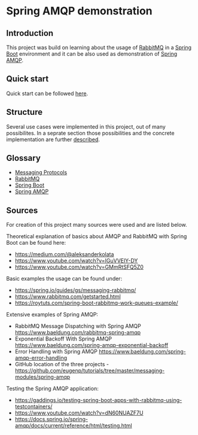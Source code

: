 # Spring AMQP demonstration

## Introduction

This project was build on learning about the usage of [RabbitMQ](/documentation/glossary/rabbitmq.md) in a [Spring Boot](/documentation/glossary/springboot.md) environment and it can be also used as demonstration of [Spring AMQP](/documentation/glossary/spring-amqp.md).

## Quick start

Quick start can be followed [here](/documentation/quick-start.md).

## Structure

Several use cases were implemented in this project, out of many possibilites. In a seprate section those possibilities and the concrete implementation are further [described](/documentation/structure.md).

## Glossary

* [Messaging Protocols](/documentation/glossary/messaging-protocols.md)
* [RabbitMQ](/documentation/glossary/rabbitmq.md)
* [Spring Boot](/documentation/glossary/springboot.md)
* [Spring AMQP](/documentation/glossary/spring-amqp.md)

## Sources

For creation of this project many sources were used and are listed below.

Theoretical explanation of basics about AMQP and RabbitMQ with Spring Boot can be found here:
* https://medium.com/@aleksanderkolata
* https://www.youtube.com/watch?v=IGuVVElY-DY
* https://www.youtube.com/watch?v=GMmRtSFQ5Z0

Basic examples the usage can be found under:
* https://spring.io/guides/gs/messaging-rabbitmq/
* https://www.rabbitmq.com/getstarted.html
* https://roytuts.com/spring-boot-rabbitmq-work-queues-example/

Extensive examples of Spring AMQP:
* RabbitMQ Message Dispatching with Spring AMQP https://www.baeldung.com/rabbitmq-spring-amqp
* Exponential Backoff With Spring AMQP https://www.baeldung.com/spring-amqp-exponential-backoff
* Error Handling with Spring AMQP https://www.baeldung.com/spring-amqp-error-handling
* GitHub location of the three projects - https://github.com/eugenp/tutorials/tree/master/messaging-modules/spring-amqp

Testing the Spring AMQP application:
* https://gaddings.io/testing-spring-boot-apps-with-rabbitmq-using-testcontainers/
* https://www.youtube.com/watch?v=dN60NUAZF7U
* https://docs.spring.io/spring-amqp/docs/current/reference/html/testing.html